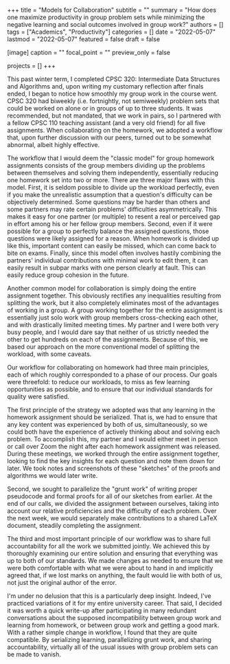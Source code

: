 +++
title = "Models for Collaboration"
subtitle = ""
summary = "How does one maximize productivity in group problem sets while minimizing the negative learning and social outcomes involved in group work?"
authors = []
tags = ["Academics", "Productivity"]
categories = []
date = "2022-05-07"
lastmod = "2022-05-07"
featured = false
draft = false

[image]
caption = ""
focal_point = ""
preview_only = false

projects = []
+++

This past winter term, I completed CPSC 320: Intermediate Data Structures and Algorithms and, upon writing my customary reflection after finals ended, I began to notice how smoothly my group work in the course went. CPSC 320 had biweekly (i.e. fortnightly, not semiweekly) problem sets that could be worked on alone or in groups of up to three students. It was recommended, but not mandated, that we work in pairs, so I partnered with a fellow CPSC 110 teaching assistant (and a very old friend) for all five assignments. When collaborating on the homework, we adopted a workflow that, upon further discussion with our peers, turned out to be somewhat abnormal, albeit highly effective.

The workflow that I would deem the "classic model" for group homework assignments consists of the group members dividing up the problems between themselves and solving them independently, essentially reducing one homework set into two or more. There are three major flaws with this model. First, it is seldom possible to divide up the workload perfectly, even if you make the unrealistic assumption that a question's difficulty can be objectively determined. Some questions may be harder than others and some partners may rate certain problems' difficulties asymmetrically. This makes it easy for one partner (or multiple) to resent a real or perceived gap in effort among his or her fellow group members. Second, even if it were possible for a group to perfectly balance the assigned questions, those questions were likely assigned for a reason. When homework is divided up like this, important content can easily be missed, which can come back to bite on exams. Finally, since this model often involves hastily combining the partners' individual contributions with minimal work to edit them, it can easily result in subpar marks with one person clearly at fault. This can easily reduce group cohesion in the future.

Another common model for collaboration is simply doing the entire assignment together. This obviously rectifies any inequalities resulting from splitting the work, but it also completely eliminates most of the advantages of working in a group. A group working together for the entire assignment is essentially just solo work with group members cross-checking each other, and with drastically limited meeting times. My partner and I were both very busy people, and I would dare say that neither of us strictly needed the other to get hundreds on each of the assignments. Because of this, we based our approach on the more conventional model of splitting the workload, with some caveats.

Our workflow for collaborating on homework had three main principles, each of which roughly corresponded to a phase of our process. Our goals were threefold: to reduce our workloads, to miss as few learning opportunities as possible, and to ensure that our individual standards for quality were satisfied.

The first principle of the strategy we adopted was that any learning in the homework assignment should be serialized. That is, we had to ensure that any key content was experienced by both of us, simultaneously, so we could both have the experience of actively thinking about and solving each problem. To accomplish this, my partner and I would either meet in person or call over Zoom the night after each homework assignment was released. During these meetings, we worked through the entire assignment together, looking to find the key insights for each question and note them down for later. We took notes and screenshots of these "sketches" of the proofs and algorithms we would later write.

Second, we sought to parallelize the "grunt work" of writing proper pseudocode and formal proofs for all of our sketches from earlier. At the end of our calls, we divided the assignment between ourselves, taking into account our relative proficiencies and the difficulty of each problem. Over the next week, we would separately make contributions to a shared LaTeX document, steadily completing the assignment.

The third and most important principle of our workflow was to share full accountability for all the work we submitted jointly. We achieved this by thoroughly examining our entire solution and ensuring that everything was up to both of our standards. We made changes as needed to ensure that we were both comfortable with what we were about to hand in and implicitly agreed that, if we lost marks on anything, the fault would lie with both of us, not just the original author of the error.

I'm under no delusion that this is a particularly deep insight. Indeed, I've practiced variations of it for my entire university career. That said, I decided it was worth a quick write-up after participating in many redundant conversations about the supposed incompatibility between group work and learning from homework, or between group work and getting a good mark. With a rather simple change in workflow, I found that they are quite compatible. By serializing learning, parallelizing grunt work, and sharing accountability, virtually all of the usual issues with group problem sets can be made to vanish.
